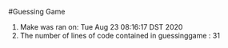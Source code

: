 #Guessing Game
1. Make was ran on:
Tue Aug  23 08:16:17 DST 2020
2. The number of lines of code contained in guessinggame :
31
